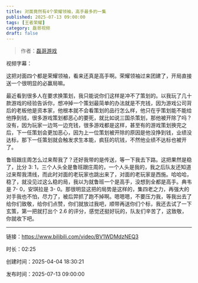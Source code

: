 ```yaml
---
title: 对面竟然有4个荣耀领袖，高手最多的一集
published: 2025-07-13 09:00:00
tags: [王者荣耀]
category: 磊哥视频
draft: false
---
```



> 作者：[磊哥游戏](https://space.bilibili.com/268941858?spm_id_from=333.788.upinfo.head.click)

视频字幕：

这把对面四个都是荣耀领袖，看来还真是高手啊。荣耀领袖过来团建了，开局直接送一个很明显的必赢局嘛。

最近看到很多人在要求换策划，我只能说你们这样是冲不了策划的。以我玩了几十款游戏的经验告诉你，想冲掉一个策划最简单的办法就是不充钱，因为游戏公司背后的老板他是资本家，他根本就不会看策划的品行怎么样，他只在乎策划能不能给他挣到钱，很多游戏策划都恶心的要死，就比如说三国杀策划，那他被开除了吗？没有，因为玩家一边骂一边充钱，很多游戏都是这样，甚至有的游戏策划换完之后，下一任策划会更加恶心，因为上一位策划被开除的原因是他没挣到钱，业绩没达标，那下一任策划就会触发求生本能，疯狂的坑钱，不然他业绩不达标也被开了。

鲁班跟庄周怎么过来帮我了？还好我带的是传送，等一下我去下路。这把果然是稳了，比分 3: 1，三个人头全是鲁班跟庄周的，一个人头是我的，我之后队友还知道过来帮我清线，而此时对面的老玩家也跳出来了，对面的老玩家是西施。哈哈哈，稳了，就没见过这么稳的局，我以为就鲁班一个是高手，没想到全都是高手。典韦是 7- 0，安琪拉是 3- 0。那很明显这把的局势是这样的，集四老之力，再强大的对手我也不怕，尽力了，被后羿抓了跑不掉啊。嗯嗯嗯，不要压力我，等我出去了给你们致敬，给你们点赞，你们就放过我吧，顺带再送你们个标，我还去试了一下玄策，第一把就打出个 2.6 的评分，感觉还挺好玩的，队友们辛苦了，这致敬，你就收下吧。

---


链接：https://www.bilibili.com/video/BV1WDMdzNEQ3



时长：02:25

创建时间：2025-04-04 18:30:21

发布时间：2025-07-13 09:00:00
